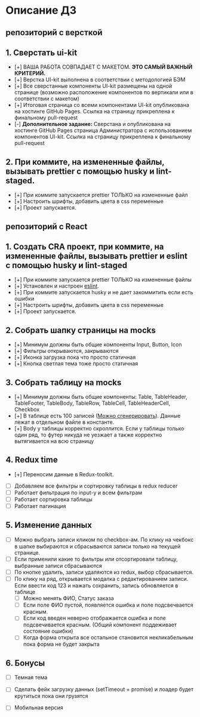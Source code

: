 # Описание ДЗ

## репозиторий с версткой

## 1. Сверстать ui-kit
  - [+] ВАША РАБОТА СОВПАДАЕТ С МАКЕТОМ. **ЭТО САМЫЙ ВАЖНЫЙ КРИТЕРИЙ.**
  - [+] Верстка UI-kit выполнена в соответствии с методологией БЭМ
  - [+] Все сверстанные компоненты UI-kit размещены на одной странице (возможно расположение компонентов по вертикали или в соответствии с макетом)
  - [+] Итоговая страница со всеми компонентами UI-kit опубликована на хостинге GitHub Pages. Ссылка на страницу прикреплена к финальному pull-request
  - [-] **Дополнительное задание:** Сверстана и опубликована на хостинге GitHub Pages страница Администратора с использованием компонентов UI-kit. Ссылка на страницу прикреплена к финальному pull-request
  
## 2. При коммите, на измененные файлы, вызывать prettier с помощью husky и lint-staged.
  - [+] При коммите запускается prettier ТОЛЬКО на измененные файл
  - [+] Настроить шрифты, добавить цвета в css переменные
  - [+] Проект запускается.

## репозиторий с React

## 1. Создать CRA проект, при коммите, на измененные файлы, вызывать prettier и eslint с помощью husky и lint-staged
  - [+] При коммите запускается prettier ТОЛЬКО на измененные файлы
  - [+] Установлен и настроен [eslint](https://www.npmjs.com/package/eslint-kit).
  - [+] При коммите запускается husky и не дает закоммитить если есть ошибки
  - [+] Настроить шрифты, добавить цвета в css переменные
  - [+] Проект запускается.

## 2. Собрать шапку страницы на mocks
  - [+] Минимум должны быть общие компоненты Input, Button, Icon
  - [+] Фильтры открываются, закрываются
  - [+] Иконка загрузка пока что просто статичная
  - [+] Кнопка светлая тема тоже просто статичная

## 3. Собрать таблицу на mocks
  - [+] Минимум должны быть общие компоненты: Table, TableHeader, TableFooter, TableBody, TableRow, TableCell, TableHeaderCell, Checkbox
  - [+] В таблице есть 100 записей ([Можно сгенерировать](https://json-generator.com/)). Данные лежат в отдельном файле в константе.
  - [+] Body у таблицы корректно скроллится. Если у таблицы только один ряд, то футер никуда не уезжает а также корректно вытягивается на всю страницу

## 4. Redux time
  - [+] Переносим данные в Redux-toolkit.
  - [ ] Добавляем все фильтры и сортировку таблицы в redux reducer
  - [ ] Работает фильтрация по input-у и всем фильтрам
  - [ ] Работает сортировка таблицы
  - [ ] Работает пагинация

## 5. Изменение данных
  - [ ] Можно выбрать записи кликом по checkbox-ам. По клику на чекбокс в шапке выбираются и сбрасываются записи только на текущей странице.
  - [ ] Если применили какие то фильтры или отсортировали таблицу, выбранные записи сбрасываются
  - [ ] По кнопке удалить, записи удаляются из redux, выбор сбрасывается.
  - [ ] По клику на ряд, открывается модалка с редактированием записи. Если ввести код 123 и нажать сохранить, запись обновляется в таблице
      - [ ] Можно менять ФИО, Статус заказа
      - [ ] Если поле ФИО пустой, появляется ошибка и поле подсвечвается красным.
      - [ ] Если код введен неверно отображается ошибка и поле подсвечивается красным. (Общий компонент поддеживает состояние ошибки)
      - [ ] Когда форма открыта все остальное становится некликабельным пока форма не будет закрыта
      
## 6. Бонусы
  - [ ] Темная тема
  - [ ] Сделать фейк загрузку данных (setTimeout + promise) и лоадер будет крутиться пока они грузятся
  - [ ] Мобильная версия


